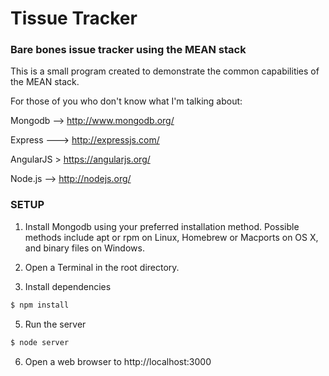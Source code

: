 Tissue Tracker
==============

### Bare bones issue tracker using the MEAN stack

This is a small program created to demonstrate the common capabilities of the MEAN stack.

For those of you who don't know what I'm talking about:

Mongodb --> http://www.mongodb.org/

Express ---> http://expressjs.com/

AngularJS > https://angularjs.org/

Node.js --> http://nodejs.org/

### SETUP

1. Install Mongodb using your preferred installation method. Possible methods include apt or rpm on Linux, Homebrew or Macports on OS X, and binary files on Windows.

2. Open a Terminal in the root directory.

4. Install dependencies
```sh
$ npm install
```

5. Run the server
```sh
$ node server
```

6. Open a web browser to http://localhost:3000